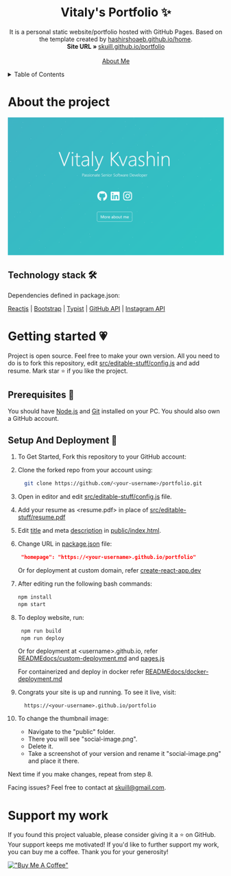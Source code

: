 <!-- PROJECT LOGO -->
<br />
<p align="center">
  <h1 align="center">Vitaly's Portfolio ✨</h1>

  <p align="center">
    It is a personal static website/portfolio hosted with GitHub Pages. 
    Based on the template created by <a href="https://hashirshoaeb.github.io/home">hashirshoaeb.github.io/home</a>.
    <br/>
    <strong>Site URL » </strong> 
    <a href="https://skuill.github.io/portfolio">skuill.github.io/portfolio</a>
    <br />
    <br />
    <a href="https://skuill.github.io/portfolio/#aboutme">About Me</a>
  </p>
</p>

<!-- TABLE OF CONTENTS -->
<details>
  <summary>Table of Contents</summary>
  <ol>
    <li>
      <a href="#about-the-project">About the project</a>
      <ul>
        <li>
          <a href="#technology-stack-">Technology Stack 🛠️</a>
        </li>
        <li>
          <a href="#structure-">Structure ⚓</a>
        </li>
      </ul>
    </li>
    <li>
      <a href="#getting-started">Getting started 💗</a>
      <ul>
        <li>
          <a href="#prerequisites-">Prerequisites 🍪</a>
        </li>
        <li>
          <a href="#setup-and-deployment-">Setup And Deployment 🔧</a>
        </li>
      </ul>
    </li>
    <li>
      <a href="#support-my-work">Support my work</a>
    </li>
  </ol>
</details>

# About the project

[![Site preview](/public/social-image.png)](https://skuill.github.io/portfolio)


## Technology stack 🛠️

Dependencies defined in package.json:

[Reactjs](https://reactjs.org/)
| [Bootstrap](https://getbootstrap.com/)
| [Typist](https://github.com/jstejada/react-typist)
| [GitHub API](https://developer.github.com/v3/repos/)
| [Instagram API](https://www.instagram.com/developer/embedding/)

# Getting started 💗

Project is open source. Feel free to make your own version. All you need to do is to fork this repository, edit [src/editable-stuff/config.js](./src/editable-stuff/config.js) and add resume. Mark star ⭐ if you like the project.

## Prerequisites 🍪

You should have [Node.js](https://nodejs.org/en/) and [Git](https://git-scm.com/) installed on your PC. You should also own a GitHub account.

## Setup And Deployment 🔧

1. To Get Started, Fork this repository to your GitHub account:
2. Clone the forked repo from your account using:

   ```bash
     git clone https://github.com/<your-username>/portfolio.git
   ```

3. Open in editor and edit [src/editable-stuff/config.js](./src/editable-stuff/config.js) file.

4. Add your resume as <resume.pdf> in place of [src/editable-stuff/resume.pdf](./src/editable-stuff/)

5. Edit [title](./public/index.html#L34) and meta [description](./public/index.html#L13) in [public/index.html](./public/index.html).
6. Change URL in [package.json](./package.json) file:

   ```json
    "homepage": "https://<your-username>.github.io/portfolio"
   ```

   Or for deployment at custom domain, refer [create-react-app.dev](https://create-react-app.dev/docs/deployment/#step-1-add-homepage-to-packagejson)

7. After editing run the following bash commands:

   ```bash
   npm install
   npm start
   ```

8. To deploy website, run:

   ```bash
    npm run build
    npm run deploy
   ```

   Or for deployment at \<username>.github.io, refer [READMEdocs/custom-deployment.md](./READMEdocs/custom-deployment.md) and [pages.js](./pages.js)

   For containerized and deploy in docker refer [READMEdocs/docker-deployment.md](./READMEdocs/docker-deployment.md)

9. Congrats your site is up and running. To see it live, visit:

   ```https
     https://<your-username>.github.io/portfolio
   ```

10. To change the thumbnail image:

    - Navigate to the "public" folder.  
    - There you will see "social-image.png".  
    - Delete it.   
    - Take a screenshot of your version and rename it "social-image.png" and place it there.  
    
   Next time if you make changes, repeat from step 8.

Facing issues? Feel free to contact at skuill@gmail.com.

# Support my work

If you found this project valuable, please consider giving it a ⭐️ on GitHub. Your support keeps me motivated! If you'd like to further support my work, you can buy me a coffee. Thank you for your generosity!

[!["Buy Me A Coffee"](https://www.buymeacoffee.com/assets/img/custom_images/orange_img.png)](https://www.buymeacoffee.com/skuill)
